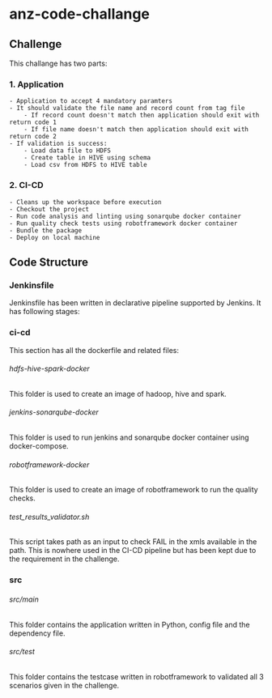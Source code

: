 # anz-code-challange

## Challenge

This challange has two parts:

### 1. Application
    - Application to accept 4 mandatory paramters
    - It should validate the file name and record count from tag file
        - If record count doesn't match then application should exit with return code 1
        - If file name doesn't match then application should exit with return code 2
    - If validation is success:
        - Load data file to HDFS
        - Create table in HIVE using schema
        - Load csv from HDFS to HIVE table
### 2. CI-CD
    - Cleans up the workspace before execution
    - Checkout the project
    - Run code analysis and linting using sonarqube docker container
    - Run quality check tests using robotframework docker container
    - Bundle the package
    - Deploy on local machine

## Code Structure

### Jenkinsfile

Jenkinsfile has been written in declarative pipeline supported by Jenkins. It has following stages:

### ci-cd

This section has all the dockerfile and related files:

###### hdfs-hive-spark-docker

This folder is used to create an image of hadoop, hive and spark.

###### jenkins-sonarqube-docker

This folder is used to run jenkins and sonarqube docker container using docker-compose.

###### robotframework-docker

This folder is used to create an image of robotframework to run the quality checks.

###### test_results_validator.sh

This script takes path as an input to check FAIL in the xmls available in the path. This is nowhere used in the CI-CD pipeline but has been kept due to the requirement in the challenge.

### src

###### src/main

This folder contains the application written in Python, config file and the dependency file.

###### src/test

This folder contains the testcase written in robotframework to validated all 3 scenarios given in the challenge.


